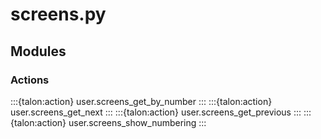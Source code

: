 # screens.py

## Modules

### Actions

:::{talon:action} user.screens_get_by_number
:::
:::{talon:action} user.screens_get_next
:::
:::{talon:action} user.screens_get_previous
:::
:::{talon:action} user.screens_show_numbering
:::

